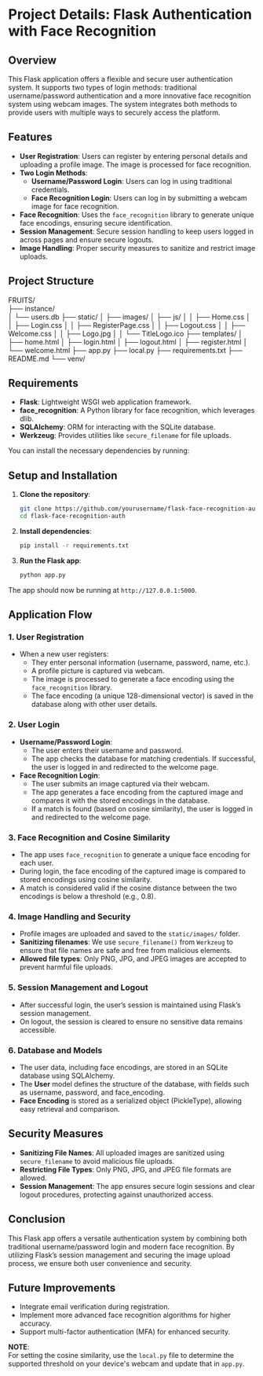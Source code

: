 # Project Details: Flask Authentication with Face Recognition

## Overview
This Flask application offers a flexible and secure user authentication system. It supports two types of login methods: traditional username/password authentication and a more innovative face recognition system using webcam images. The system integrates both methods to provide users with multiple ways to securely access the platform.

## Features
- **User Registration**: Users can register by entering personal details and uploading a profile image. The image is processed for face recognition.
- **Two Login Methods**:
  - **Username/Password Login**: Users can log in using traditional credentials.
  - **Face Recognition Login**: Users can log in by submitting a webcam image for face recognition.
- **Face Recognition**: Uses the `face_recognition` library to generate unique face encodings, ensuring secure identification.
- **Session Management**: Secure session handling to keep users logged in across pages and ensure secure logouts.
- **Image Handling**: Proper security measures to sanitize and restrict image uploads.

## Project Structure
FRUITS/<br>
├── instance/<br>
│   └── users.db
├── static/
│   ├── images/
│   ├── js/
│   │   ├── Home.css
│   │   ├── Login.css
│   │   ├── RegisterPage.css
│   │   ├── Logout.css
│   │   ├── Welcome.css
│   │   ├── Logo.jpg
│   │   └── TitleLogo.ico
├── templates/
│   ├── home.html
│   ├── login.html
│   ├── logout.html
│   ├── register.html
│   └── welcome.html
├── app.py
├── local.py
├── requirements.txt
├── README.md
└── venv/


## Requirements
- **Flask**: Lightweight WSGI web application framework.
- **face_recognition**: A Python library for face recognition, which leverages dlib.
- **SQLAlchemy**: ORM for interacting with the SQLite database.
- **Werkzeug**: Provides utilities like `secure_filename` for file uploads.

You can install the necessary dependencies by running:


## Setup and Installation

1. **Clone the repository**:
    ```bash
    git clone https://github.com/yourusername/flask-face-recognition-auth.git
    cd flask-face-recognition-auth
    ```

2. **Install dependencies**:
    ```bash
    pip install -r requirements.txt
    ```

3. **Run the Flask app**:
    ```bash
    python app.py
    ```

The app should now be running at `http://127.0.0.1:5000`.

## Application Flow

### 1. User Registration
- When a new user registers:
  - They enter personal information (username, password, name, etc.).
  - A profile picture is captured via webcam.
  - The image is processed to generate a face encoding using the `face_recognition` library.
  - The face encoding (a unique 128-dimensional vector) is saved in the database along with other user details.

### 2. User Login
- **Username/Password Login**:
  - The user enters their username and password.
  - The app checks the database for matching credentials. If successful, the user is logged in and redirected to the welcome page.
- **Face Recognition Login**:
  - The user submits an image captured via their webcam.
  - The app generates a face encoding from the captured image and compares it with the stored encodings in the database.
  - If a match is found (based on cosine similarity), the user is logged in and redirected to the welcome page.

### 3. Face Recognition and Cosine Similarity
- The app uses `face_recognition` to generate a unique face encoding for each user.
- During login, the face encoding of the captured image is compared to stored encodings using cosine similarity.
- A match is considered valid if the cosine distance between the two encodings is below a threshold (e.g., 0.8).

### 4. Image Handling and Security
- Profile images are uploaded and saved to the `static/images/` folder.
- **Sanitizing filenames**: We use `secure_filename()` from `Werkzeug` to ensure that file names are safe and free from malicious elements.
- **Allowed file types**: Only PNG, JPG, and JPEG images are accepted to prevent harmful file uploads.

### 5. Session Management and Logout
- After successful login, the user’s session is maintained using Flask’s session management.
- On logout, the session is cleared to ensure no sensitive data remains accessible.

### 6. Database and Models
- The user data, including face encodings, are stored in an SQLite database using SQLAlchemy.
- The **User** model defines the structure of the database, with fields such as username, password, and face_encoding.
- **Face Encoding** is stored as a serialized object (PickleType), allowing easy retrieval and comparison.

## Security Measures
- **Sanitizing File Names**: All uploaded images are sanitized using `secure_filename` to avoid malicious file uploads.
- **Restricting File Types**: Only PNG, JPG, and JPEG file formats are allowed.
- **Session Management**: The app ensures secure login sessions and clear logout procedures, protecting against unauthorized access.

## Conclusion
This Flask app offers a versatile authentication system by combining both traditional username/password login and modern face recognition. By utilizing Flask’s session management and securing the image upload process, we ensure both user convenience and security.

## Future Improvements
- Integrate email verification during registration.
- Implement more advanced face recognition algorithms for higher accuracy.
- Support multi-factor authentication (MFA) for enhanced security.

**NOTE**:  
For setting the cosine similarity, use the `local.py` file to determine the supported threshold on your device's webcam and update that in `app.py`.

